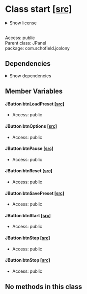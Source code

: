 # Class start [[src]](https://github.com/mrschofield/jcolonyC:\Users\Mathew\src\jcolony\src\main\java\com\schofield\jcolony\ControlPanel.java)  

<details>  
  <summary>  
    Show license  

  </summary>  
  <ul>  
jColony Copyright (c )2005-2006 Mathew Schofield All Rights Reserved. Distributed under the terms of LICENSE   </ul>  
</details>  

<br/>Access: public  
Parent class: JPanel  
package: com.schofield.jcolony  

## Dependencies

<details>  
  <summary>  
    Show dependencies  
  </summary>  
  <ul>  
<li>java.awt.*</li>
<li>java.awt.event.*</li>
<li>java.util.*</li>
<li>javax.swing.*</li>
<li>javax.swing.border.*</li>
  </ul>  
</details>  

## Member Variables

#### JButton btnLoadPreset [[src]](https://github.com/mrschofield/jcolonyC:\Users\Mathew\src\jcolony\src\main\java\com\schofield\jcolony\ControlPanel.java#L)

+ Access: public  

#### JButton btnOptions [[src]](https://github.com/mrschofield/jcolonyC:\Users\Mathew\src\jcolony\src\main\java\com\schofield\jcolony\ControlPanel.java#L)

+ Access: public  

#### JButton btnPause [[src]](https://github.com/mrschofield/jcolonyC:\Users\Mathew\src\jcolony\src\main\java\com\schofield\jcolony\ControlPanel.java#L)

+ Access: public  

#### JButton btnReset [[src]](https://github.com/mrschofield/jcolonyC:\Users\Mathew\src\jcolony\src\main\java\com\schofield\jcolony\ControlPanel.java#L)

+ Access: public  

#### JButton btnSavePreset [[src]](https://github.com/mrschofield/jcolonyC:\Users\Mathew\src\jcolony\src\main\java\com\schofield\jcolony\ControlPanel.java#L)

+ Access: public  

#### JButton btnStart [[src]](https://github.com/mrschofield/jcolonyC:\Users\Mathew\src\jcolony\src\main\java\com\schofield\jcolony\ControlPanel.java#L)

+ Access: public  

#### JButton btnStep [[src]](https://github.com/mrschofield/jcolonyC:\Users\Mathew\src\jcolony\src\main\java\com\schofield\jcolony\ControlPanel.java#L)

+ Access: public  

#### JButton btnStop [[src]](https://github.com/mrschofield/jcolonyC:\Users\Mathew\src\jcolony\src\main\java\com\schofield\jcolony\ControlPanel.java#L)

+ Access: public  

## No methods in this class

